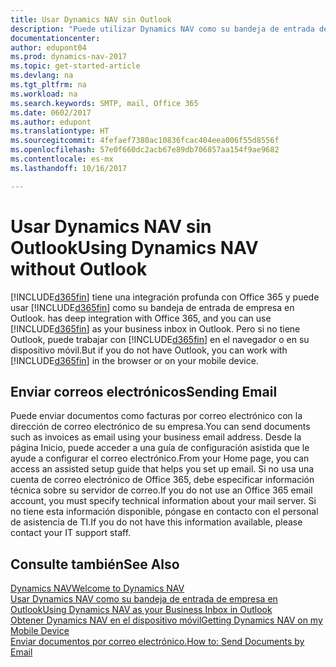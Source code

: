 ```yaml
---
title: Usar Dynamics NAV sin Outlook
description: "Puede utilizar Dynamics NAV como su bandeja de entrada de empresa en Outlook porque está integrado con Office 365, sin embargo, también puede trabajar sin Outlook en un navegador o en su dispositivo móvil."
documentationcenter: 
author: edupont04
ms.prod: dynamics-nav-2017
ms.topic: get-started-article
ms.devlang: na
ms.tgt_pltfrm: na
ms.workload: na
ms.search.keywords: SMTP, mail, Office 365
ms.date: 0602/2017
ms.author: edupont
ms.translationtype: HT
ms.sourcegitcommit: 4fefaef7380ac10836fcac404eea006f55d8556f
ms.openlocfilehash: 57e0f660dc2acb67e89db706857aa154f9ae9682
ms.contentlocale: es-mx
ms.lasthandoff: 10/16/2017

---
```

# <a name="using-dynamics-nav-without-outlook"></a><span data-ttu-id="f041d-103">Usar Dynamics NAV sin Outlook</span><span class="sxs-lookup"><span data-stu-id="f041d-103">Using Dynamics NAV without Outlook</span></span>
[!INCLUDE[d365fin](includes/d365fin_md.md)]<span data-ttu-id="f041d-104"> tiene una integración profunda con Office 365 y puede usar [!INCLUDE[d365fin](includes/d365fin_md.md)] como su bandeja de entrada de empresa en Outlook.</span><span class="sxs-lookup"><span data-stu-id="f041d-104"> has deep integration with Office 365, and you can use [!INCLUDE[d365fin](includes/d365fin_md.md)] as your business inbox in Outlook.</span></span> <span data-ttu-id="f041d-105">Pero si no tiene Outlook, puede trabajar con [!INCLUDE[d365fin](includes/d365fin_md.md)] en el navegador o en su dispositivo móvil.</span><span class="sxs-lookup"><span data-stu-id="f041d-105">But if you do not have Outlook, you can work with [!INCLUDE[d365fin](includes/d365fin_md.md)] in the browser or on your mobile device.</span></span>  

## <a name="sending-email"></a><span data-ttu-id="f041d-106">Enviar correos electrónicos</span><span class="sxs-lookup"><span data-stu-id="f041d-106">Sending Email</span></span>
<span data-ttu-id="f041d-107">Puede enviar documentos como facturas por correo electrónico con la dirección de correo electrónico de su empresa.</span><span class="sxs-lookup"><span data-stu-id="f041d-107">You can send documents such as invoices as email using your business email address.</span></span> <span data-ttu-id="f041d-108">Desde la página Inicio, puede acceder a una guía de configuración asistida que le ayude a configurar el correo electrónico.</span><span class="sxs-lookup"><span data-stu-id="f041d-108">From your Home page, you can access an assisted setup guide that helps you set up email.</span></span> <span data-ttu-id="f041d-109">Si no usa una cuenta de correo electrónico de Office 365, debe especificar información técnica sobre su servidor de correo.</span><span class="sxs-lookup"><span data-stu-id="f041d-109">If you do not use an Office 365 email account, you must specify technical information about your mail server.</span></span> <span data-ttu-id="f041d-110">Si no tiene esta información disponible, póngase en contacto con el personal de asistencia de TI.</span><span class="sxs-lookup"><span data-stu-id="f041d-110">If you do not have this information available, please contact your IT support staff.</span></span>  


## <a name="see-also"></a><span data-ttu-id="f041d-111">Consulte también</span><span class="sxs-lookup"><span data-stu-id="f041d-111">See Also</span></span>
[<span data-ttu-id="f041d-112">Dynamics NAV</span><span class="sxs-lookup"><span data-stu-id="f041d-112">Welcome to Dynamics NAV</span></span>](index.md)  
[<span data-ttu-id="f041d-113">Usar Dynamics NAV como su bandeja de entrada de empresa en Outlook</span><span class="sxs-lookup"><span data-stu-id="f041d-113">Using Dynamics NAV as your Business Inbox in Outlook</span></span>](madeira-outlook.md)  
[<span data-ttu-id="f041d-114">Obtener Dynamics NAV en el dispositivo móvil</span><span class="sxs-lookup"><span data-stu-id="f041d-114">Getting Dynamics NAV on my Mobile Device</span></span>](install-mobile-app.md)  
[<span data-ttu-id="f041d-115">Enviar documentos por correo electrónico.</span><span class="sxs-lookup"><span data-stu-id="f041d-115">How to: Send Documents by Email</span></span>](ui-how-send-documents-email.md)

